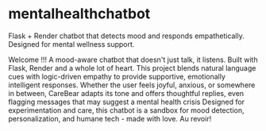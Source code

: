 # mentalhealthchatbot
Flask + Render chatbot that detects mood and responds empathetically. Designed for mental wellness support.


Welcome !!! A mood-aware chatbot that doesn't just talk, it listens. Built with Flask, Render and a whole lot of heart. This project blends natural language cues with logic-driven empathy to provide supportive, emotionally intelligent responses. Whether the user feels joyful, anxious, or somewhere in between, CareBear adapts its tone and offers thoughtful replies, even flagging messages that may suggest a mental health crisis
Designed for experimentation and care, this chatbot is a sandbox for mood detection, personalization, and humane tech - made with love. Au revoir!

